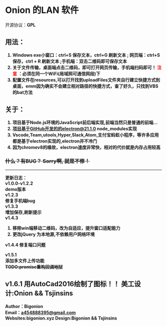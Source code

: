 # Onion 的LAN 软件
开源协议：<b>GPL<b>
## 用法：
1. Windows exe小窗口：ctrl+S 保存文本，ctrl+G 刷新文本 ; 网页端：ctrl+S 保存，ctrl + R 刷新文本 ;手机端：双击二维码即可保存文本
2. 关于文件传输，桌面端点击二维码，即可打开网页传输，手机端扫码即可！<font color='red'> 注意 </font>：必须在同一个WiFi(局域网可通信网段)下
3. 配置文件在resources,可以打开找到uploadFiles文件夹自行建立快捷方式到桌面，emm因为确实不会建立相对路径的快捷方式，查了好久，只找到VBS的bat方法
## 关于：
1. 项目基于Node.js环境的JavaScript前后端实现,前端当然只是普通的前端...
2. 项目基于GitHub开发的的electron@21.1.0 node_modules实现
3. Vscode,Team,utools,Hyper,Slack,Atom,支付宝蚂蚁小程序，等许多应用都是基于electron实现的,electron并不冷门
4. 因为chromev8的缘故，electron速度非常快，相对的代价就是内存占用较高

### ~~什么？有BUG？ Sorry啊, 就是不修！~~




-------------------
更新日志：  
v1.0.0-v1.2.2  
demo版本  
v1.2.3  
修复手机端bug    
v1.3.3  
增加保存,刷新提示  
v1.4.3    
1. 移除win端移动二维码，改为自适应，提升窗口适配能力  
2. 更改jQuery 为本地源,不依赖用户网络环境  

v1.4.4
修复端口问题

v1.5.1  
添加多文件上传功能   
~~TODO:promise重构回调地狱~~

v1.6.1
用AutoCad2016绘制了图标！！
美工设计:Onion && Tsjinsins
-------------------

Author：Bigonion  
Email：a454888395@gmail.com  
Websites:bigonion.xyz
Design:Bigonion && Tsjinsins
